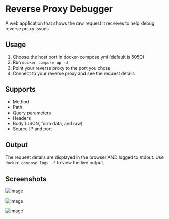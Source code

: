 # Reverse Proxy Debugger
A web application that shows the raw request it receives to help debug reverse proxy issues

## Usage
1. Choose the host port in docker-compose.yml (default is 5050)
2. Run `docker compose up -d`
3. Point your reverse proxy to the port you chose
4. Connect to your reverse proxy and see the request details

## Supports
- Method
- Path
- Query parameters
- Headers
- Body (JSON, form data, and raw)
- Source IP and port

## Output
The request details are displayed in the browser AND logged to stdout.
Use `docker compose logs -f` to view the live output.

## Screenshots

![image](https://github.com/NicholasMy/reverse-proxy-debugger/assets/32116122/be97ea3e-b793-452c-8daf-5d1aa42b27df)

![image](https://github.com/NicholasMy/reverse-proxy-debugger/assets/32116122/31593594-9ce4-4ee1-ae24-272e9012d887)

![image](https://github.com/NicholasMy/reverse-proxy-debugger/assets/32116122/f67abee8-342b-47f2-be5a-342118863f1b)
